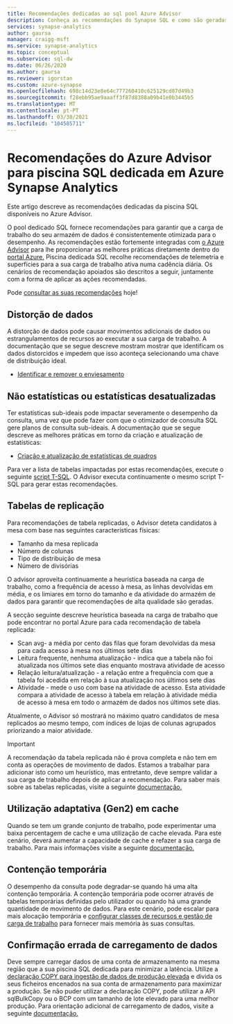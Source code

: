 ```yaml
---
title: Recomendações dedicadas ao sql pool Azure Advisor
description: Conheça as recomendações do Synapse SQL e como são geradas
services: synapse-analytics
author: gaursa
manager: craigg-msft
ms.service: synapse-analytics
ms.topic: conceptual
ms.subservice: sql-dw
ms.date: 06/26/2020
ms.author: gaursa
ms.reviewer: igorstan
ms.custom: azure-synapse
ms.openlocfilehash: 698c14d23e8e64c777260410c625129cd87d49b3
ms.sourcegitcommit: f28ebb95ae9aaaff3f87d8388a09b41e0b3445b5
ms.translationtype: MT
ms.contentlocale: pt-PT
ms.lasthandoff: 03/30/2021
ms.locfileid: "104585711"
---
```

# <a name="azure-advisor-recommendations-for-dedicated-sql-pool-in-azure-synapse-analytics"></a>Recomendações do Azure Advisor para piscina SQL dedicada em Azure Synapse Analytics

Este artigo descreve as recomendações dedicadas da piscina SQL disponíveis no Azure Advisor.  

O pool dedicado SQL fornece recomendações para garantir que a carga de trabalho do seu armazém de dados é consistentemente otimizada para o desempenho. As recomendações estão fortemente integradas com [o Azure Advisor](../../advisor/advisor-performance-recommendations.md?toc=/azure/synapse-analytics/sql-data-warehouse/toc.json&bc=/azure/synapse-analytics/sql-data-warehouse/breadcrumb/toc.json) para lhe proporcionar as melhores práticas diretamente dentro do [portal Azure.](https://aka.ms/Azureadvisor) Piscina dedicada SQL recolhe recomendações de telemetria e superfícies para a sua carga de trabalho ativa numa cadência diária. Os cenários de recomendação apoiados são descritos a seguir, juntamente com a forma de aplicar as ações recomendadas.

Pode [consultar as suas recomendações](https://aka.ms/Azureadvisor) hoje! 

## <a name="data-skew"></a>Distorção de dados

A distorção de dados pode causar movimentos adicionais de dados ou estrangulamentos de recursos ao executar a sua carga de trabalho. A documentação que se segue descreve mostram mostrar que identificam os dados distorcidos e impedem que isso aconteça selecionando uma chave de distribuição ideal.

- [Identificar e remover o enviesamento](sql-data-warehouse-tables-distribute.md#how-to-tell-if-your-distribution-column-is-a-good-choice)

## <a name="no-or-outdated-statistics"></a>Não estatísticas ou estatísticas desatualizadas

Ter estatísticas sub-ideais pode impactar severamente o desempenho da consulta, uma vez que pode fazer com que o otimizador de consulta SQL gere planos de consulta sub-ideais. A documentação que se segue descreve as melhores práticas em torno da criação e atualização de estatísticas:

- [Criação e atualização de estatísticas de quadros](sql-data-warehouse-tables-statistics.md)

Para ver a lista de tabelas impactadas por estas recomendações, execute o seguinte  [script T-SQL](https://github.com/Microsoft/sql-data-warehouse-samples/blob/master/samples/sqlops/MonitoringScripts/ImpactedTables). O Advisor executa continuamente o mesmo script T-SQL para gerar estas recomendações.

## <a name="replicate-tables"></a>Tabelas de replicação

Para recomendações de tabela replicadas, o Advisor deteta candidatos à mesa com base nas seguintes características físicas:

- Tamanho da mesa replicada
- Número de colunas
- Tipo de distribuição de mesa
- Número de divisórias

O advisor aproveita continuamente a heurística baseada na carga de trabalho, como a frequência de acesso à mesa, as linhas devolvidas em média, e os limiares em torno do tamanho e da atividade do armazém de dados para garantir que recomendações de alta qualidade são geradas.

A secção seguinte descreve heurística baseada na carga de trabalho que pode encontrar no portal Azure para cada recomendação de tabela replicada:

- Scan avg- a média por cento das filas que foram devolvidas da mesa para cada acesso à mesa nos últimos sete dias
- Leitura frequente, nenhuma atualização - indica que a tabela não foi atualizada nos últimos sete dias enquanto mostrava atividade de acesso
- Relação leitura/atualização - a relação entre a frequência com que a tabela foi acedida em relação à sua atualização nos últimos sete dias
- Atividade - mede o uso com base na atividade de acesso. Esta atividade compara a atividade de acesso à tabela em relação à atividade média de acesso à mesa em todo o armazém de dados nos últimos sete dias.

Atualmente, o Advisor só mostrará no máximo quatro candidatos de mesa replicados ao mesmo tempo, com índices de lojas de colunas agrupados priorizando a maior atividade.

> [!IMPORTANT]
> A recomendação da tabela replicada não é prova completa e não tem em conta as operações de movimento de dados. Estamos a trabalhar para adicionar isto como um heurístico, mas entretanto, deve sempre validar a sua carga de trabalho depois de aplicar a recomendação. Para saber mais sobre as tabelas replicadas, visite a seguinte [documentação.](design-guidance-for-replicated-tables.md#what-is-a-replicated-table)


## <a name="adaptive-gen2-cache-utilization"></a>Utilização adaptativa (Gen2) em cache
Quando se tem um grande conjunto de trabalho, pode experimentar uma baixa percentagem de cache e uma utilização de cache elevada. Para este cenário, deverá aumentar a capacidade de cache e refazer a sua carga de trabalho. Para mais informações visite a seguinte [documentação.](./sql-data-warehouse-how-to-monitor-cache.md) 

## <a name="tempdb-contention"></a>Contenção temporária

O desempenho da consulta pode degradar-se quando há uma alta contenção temporária.  A contenção temporária pode ocorrer através de tabelas temporárias definidas pelo utilizador ou quando há uma grande quantidade de movimento de dados. Para este cenário, pode escalar para mais alocação temporária e [configurar classes de recursos e gestão de carga de trabalho](./sql-data-warehouse-workload-management.md) para fornecer mais memória às suas consultas. 

## <a name="data-loading-misconfiguration"></a>Confirmação errada de carregamento de dados

Deve sempre carregar dados de uma conta de armazenamento na mesma região que a sua piscina SQL dedicada para minimizar a latência. Utilize a [declaração COPY para ingestão de dados de produção elevada](/sql/t-sql/statements/copy-into-transact-sql?view=azure-sqldw-latest&preserve-view=true) e divida os seus ficheiros encenados na sua conta de armazenamento para maximizar a produção. Se não puder utilizar a declaração COPY, pode utilizar a API sqlBulkCopy ou o BCP com um tamanho de lote elevado para uma melhor produção. Para orientação adicional de carregamento de dados, visite a seguinte [documentação.](./guidance-for-loading-data.md)